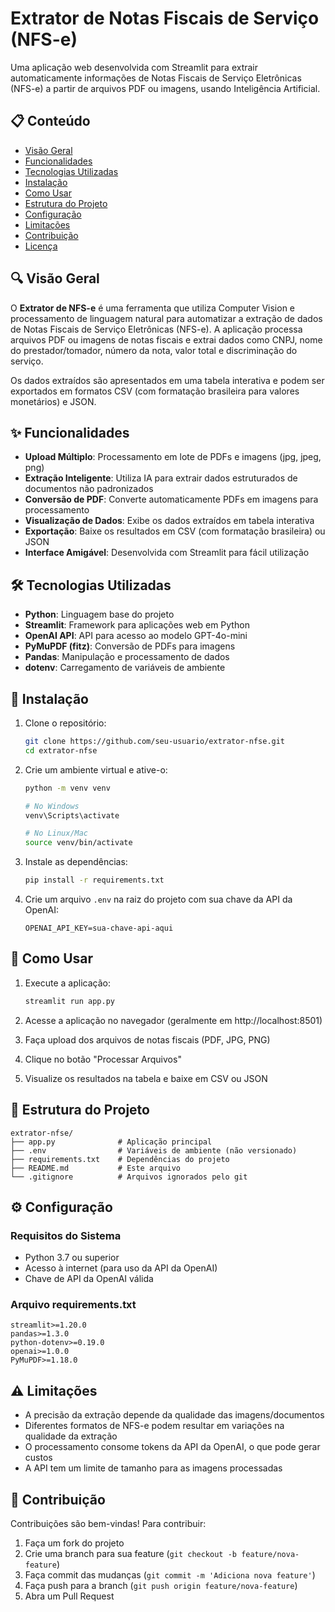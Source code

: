 # Extrator de Notas Fiscais de Serviço (NFS-e)

Uma aplicação web desenvolvida com Streamlit para extrair automaticamente informações de Notas Fiscais de Serviço Eletrônicas (NFS-e) a partir de arquivos PDF ou imagens, usando Inteligência Artificial.

## 📋 Conteúdo

- [Visão Geral](#visão-geral)
- [Funcionalidades](#funcionalidades)
- [Tecnologias Utilizadas](#tecnologias-utilizadas)
- [Instalação](#instalação)
- [Como Usar](#como-usar)
- [Estrutura do Projeto](#estrutura-do-projeto)
- [Configuração](#configuração)
- [Limitações](#limitações)
- [Contribuição](#contribuição)
- [Licença](#licença)

## 🔍 Visão Geral

O **Extrator de NFS-e** é uma ferramenta que utiliza Computer Vision e processamento de linguagem natural para automatizar a extração de dados de Notas Fiscais de Serviço Eletrônicas (NFS-e). A aplicação processa arquivos PDF ou imagens de notas fiscais e extrai dados como CNPJ, nome do prestador/tomador, número da nota, valor total e discriminação do serviço.

Os dados extraídos são apresentados em uma tabela interativa e podem ser exportados em formatos CSV (com formatação brasileira para valores monetários) e JSON.

## ✨ Funcionalidades

- **Upload Múltiplo**: Processamento em lote de PDFs e imagens (jpg, jpeg, png)
- **Extração Inteligente**: Utiliza IA para extrair dados estruturados de documentos não padronizados
- **Conversão de PDF**: Converte automaticamente PDFs em imagens para processamento
- **Visualização de Dados**: Exibe os dados extraídos em tabela interativa
- **Exportação**: Baixe os resultados em CSV (com formatação brasileira) ou JSON
- **Interface Amigável**: Desenvolvida com Streamlit para fácil utilização

## 🛠️ Tecnologias Utilizadas

- **Python**: Linguagem base do projeto
- **Streamlit**: Framework para aplicações web em Python
- **OpenAI API**: API para acesso ao modelo GPT-4o-mini
- **PyMuPDF (fitz)**: Conversão de PDFs para imagens
- **Pandas**: Manipulação e processamento de dados
- **dotenv**: Carregamento de variáveis de ambiente

## 🚀 Instalação

1. Clone o repositório:
   ```bash
   git clone https://github.com/seu-usuario/extrator-nfse.git
   cd extrator-nfse
   ```

2. Crie um ambiente virtual e ative-o:
   ```bash
   python -m venv venv

   # No Windows
   venv\Scripts\activate

   # No Linux/Mac
   source venv/bin/activate
   ```

3. Instale as dependências:
   ```bash
   pip install -r requirements.txt
   ```

4. Crie um arquivo `.env` na raiz do projeto com sua chave da API da OpenAI:
   ```
   OPENAI_API_KEY=sua-chave-api-aqui
   ```

## 📖 Como Usar

1. Execute a aplicação:
   ```bash
   streamlit run app.py
   ```

2. Acesse a aplicação no navegador (geralmente em http://localhost:8501)

3. Faça upload dos arquivos de notas fiscais (PDF, JPG, PNG)

4. Clique no botão "Processar Arquivos"

5. Visualize os resultados na tabela e baixe em CSV ou JSON

## 📁 Estrutura do Projeto

```
extrator-nfse/
├── app.py              # Aplicação principal
├── .env                # Variáveis de ambiente (não versionado)
├── requirements.txt    # Dependências do projeto
├── README.md           # Este arquivo
└── .gitignore          # Arquivos ignorados pelo git
```

## ⚙️ Configuração

### Requisitos do Sistema
- Python 3.7 ou superior
- Acesso à internet (para uso da API da OpenAI)
- Chave de API da OpenAI válida

### Arquivo requirements.txt
```
streamlit>=1.20.0
pandas>=1.3.0
python-dotenv>=0.19.0
openai>=1.0.0
PyMuPDF>=1.18.0
```

## ⚠️ Limitações

- A precisão da extração depende da qualidade das imagens/documentos
- Diferentes formatos de NFS-e podem resultar em variações na qualidade da extração
- O processamento consome tokens da API da OpenAI, o que pode gerar custos
- A API tem um limite de tamanho para as imagens processadas

## 🤝 Contribuição

Contribuições são bem-vindas! Para contribuir:

1. Faça um fork do projeto
2. Crie uma branch para sua feature (`git checkout -b feature/nova-feature`)
3. Faça commit das mudanças (`git commit -m 'Adiciona nova feature'`)
4. Faça push para a branch (`git push origin feature/nova-feature`)
5. Abra um Pull Request
